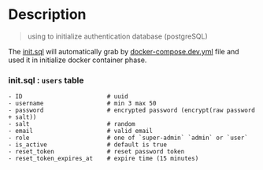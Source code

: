 Description
============================
> using to initialize authentication database (postgreSQL)

The [init.sql](./init.sql) will automatically grab by [docker-compose.dev.yml](../docker-compose.dev.yml) file and used it in initialize docker container phase. 
### init.sql : `users` table
```
- ID                        # uuid 
- username                  # min 3 max 50
- password                  # encrypted password (encrypt(raw password + salt))
- salt                      # random
- email                     # valid email
- role                      # one of `super-admin` `admin` or `user`
- is_active                 # default is true 
- reset_token               # reset password token
- reset_token_expires_at    # expire time (15 minutes)
```